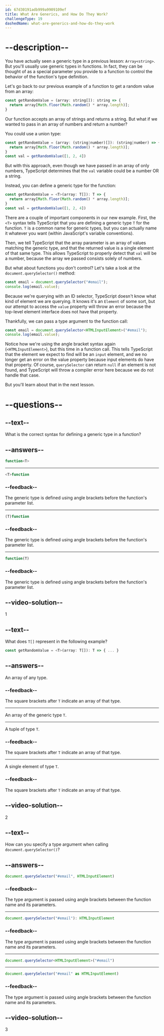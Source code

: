 ```yaml
---
id: 67d30191adb999a9909109ef
title: What Are Generics, and How Do They Work?
challengeType: 19
dashedName: what-are-generics-and-how-do-they-work
---
```


# --description--

You have actually seen a generic type in a previous lesson: `Array<string>`. But you'll usually use generic types in functions. In fact, they can be thought of as a special parameter you provide to a function to control the behavior of the function's type definition.

Let's go back to our previous example of a function to get a random value from an array:

```js
const getRandomValue = (array: string[]): string => {
  return array[Math.floor(Math.random() * array.length)];
}
```

Our function accepts an array of strings and returns a string. But what if we wanted to pass in an array of numbers and return a number?

You could use a union type:

```js
const getRandomValue = (array: (string|number)[]): (string|number) => {
  return array[Math.floor(Math.random() * array.length)];
}
const val = getRandomValue([1, 2, 4])
```

But with this approach, even though we have passed in an array of only numbers, TypeScript determines that the `val` variable could be a number OR a string.

Instead, you can define a generic type for the function:

```js
const getRandomValue = <T>(array: T[]): T => {
  return array[Math.floor(Math.random() * array.length)];
}
const val = getRandomValue([1, 2, 4])
```

There are a couple of important components in our new example. First, the `<T>` syntax tells TypeScript that you are defining a generic type `T` for the function. `T` is a common name for generic types, but you can actually name it whatever you want (within JavaScript's variable conventions).

Then, we tell TypeScript that the array parameter is an array of values matching the generic type, and that the returned value is a single element of that same type. This allows TypeScript to properly detect that `val` will be a number, because the array we passed consists solely of numbers.

But what about functions you don't control? Let's take a look at the `document.querySelector()` method:

```js
const email = document.querySelector("#email");
console.log(email.value);
```

Because we're querying with an ID selector, TypeScript doesn't know what kind of element we are querying. It knows it's an `Element` of some sort, but our attempt to access the `value` property will throw an error because the top-level element interface does not have that property.

Thankfully, we can pass a type argument to the function call:

```js
const email = document.querySelector<HTMLInputElement>("#email");
console.log(email.value);
```

Notice how we're using the angle bracket syntax again (`<HTMLInputElement>`), but this time in a function call. This tells TypeScript that the element we expect to find will be an `input` element, and we no longer get an error on the value property because input elements do have that property. Of course, `querySelector` can return `null` if an element is not found, and TypeScript will throw a compiler error here because we do not handle that case.

But you'll learn about that in the next lesson.

# --questions--

## --text--

What is the correct syntax for defining a generic type in a function?

## --answers--

```ts
function<T>
```

---

```ts
<T>function
```

### --feedback--

The generic type is defined using angle brackets before the function's parameter list.

---

```ts
(T)function
```

### --feedback--

The generic type is defined using angle brackets before the function's parameter list.

---

```ts
function(T)
```

### --feedback--

The generic type is defined using angle brackets before the function's parameter list.

## --video-solution--

1

## --text--

What does `T[]` represent in the following example?

```ts
const getRandomValue = <T>(array: T[]): T => { ... }
```

## --answers--

An array of any type.

### --feedback--

The square brackets after `T` indicate an array of that type.

---

An array of the generic type `T`.

---

A tuple of type `T`.

### --feedback--

The square brackets after `T` indicate an array of that type.

---

A single element of type `T`.

### --feedback--

The square brackets after `T` indicate an array of that type.

## --video-solution--

2

## --text--

How can you specify a type argument when calling `document.querySelector()`?

## --answers--

```js
document.querySelector("#email", HTMLInputElement)
```

### --feedback--

The type argument is passed using angle brackets between the function name and its parameters.

---

```js
document.querySelector("#email"): HTMLInputElement
```

### --feedback--

The type argument is passed using angle brackets between the function name and its parameters.

---

```js
document.querySelector<HTMLInputElement>("#email")
```

---

```js
document.querySelector("#email" as HTMLInputElement)
```

### --feedback--

The type argument is passed using angle brackets between the function name and its parameters.

## --video-solution--

3
